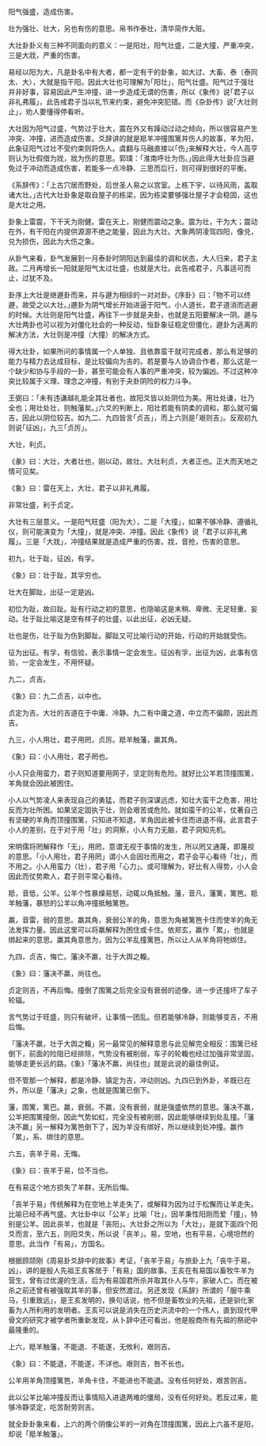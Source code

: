 
阳气强盛，造成伤害。

壮为强壮、壮大，另也有伤的意思。帛书作泰壮，清华简作大赃。

大壮卦卦义有三种不同面向的意义：一是阳壮，阳气壮盛，二是大撞，严重冲突，三是大戕，严重的伤害。

易经以阳为大，凡是卦名中有大者，都一定有干的卦象，如大过、大畜、泰（泰同太、大），大就是指干阳。因此大壮也可理解为｢阳壮｣，阳气壮盛。阳气过于强壮并非好事，容易因此产生冲撞，进一步造成无谓的伤害，所以《象传》说｢君子以非礼弗履｣，此告戒君子当以礼节来约束，避免冲突犯错。而《杂卦传》说｢大壮则止｣，劝人要懂得停看听。

大壮因为阳气过盛，气势过于壮大，震在外又有躁动过动之倾向，所以很容易产生冲突、冲撞，进而造成伤害。爻辞讲的就是羝羊冲撞围篱并伤人的故事，羊为阳，此象征阳气过壮不受约束则将伤人。虞翻与马融直接以｢伤｣来解释大壮，今人高亨则认为壮假借为戕，戕为伤的意思。郭璞：｢淮南呼壮为伤。｣因此得大壮卦应当避免过于冲动而造成伤害，若能多一点冷静、三思而后行，则可得到很好的平衡。

《系辞传》：｢上古穴居而野处，后世圣人易之以宫室。上栋下宇，以待风雨，盖取诸大壮。｣古代大壮卦象是取自屋子的栋梁，因为栋梁要够强壮屋子才会稳固，这也是大壮之用。

卦象上雷震，下干天为刚健。雷在天上，刚健而震动之象。震为壮，干为大；震动在外，有干阳在内提供源源不绝之能量，因此为大壮。大象两阴凌驾四阳，像兑，兑为损伤，因此为大伤之象。

从卦气来看，卦气发展到一月泰卦时阴阳达到最佳的调和状态，大人归来，君子主政。二月再增长一阳就是阳气太过壮盛，也就是大壮。此告戒君子，凡事适可而止，过犹不及。

卦序上大壮是继遯卦而来，并与遯为相综的一对对卦。《序卦》曰：｢物不可以终遯，故受之以大壮。｣遯卦为阴气增长开始进逼于阳气，小人道长，君子道消而逃避的时候。大壮则是阳气壮盛，再往下一步就是夬卦，也就是五阳要解决一阴。遯与大壮两卦也可以视为对僵化社会的一种反动，恒卦象征稳定但僵化，遯卦为逃离的解决方法，大壮则是冲撞（大撞）的解决方式。

得大壮卦，如果所问的事情属一个人单独、且依靠蛮干就可完成者，那么有足够的能力与精力去达成目标，是比较偏向为吉的。若是要与人协调合作者，那么这是一个缺少和协与手段的一卦，甚至可能会有人事的严重冲突，较为偏凶。不过这种冲突比较属于义理、理念之冲撞，有别于夬卦阴险的权力斗争。

王弼曰：｢未有违谦越礼能全其壮者也，故阳爻皆以处阴位为美。用壮处谦，壮乃全也；用壮处壮，则触藩矣。｣六爻的判断上，阳壮若能有阴柔的调和，那么就可偏吉，因此以阴位较吉。如九二、九四皆言｢贞吉｣，而上六则是｢艰则吉｣。反观初九则说｢征凶｣，九三｢贞厉｣。

大壮，利贞。

《彖》曰：大壮，大者壮也，刚以动，故壮。大壮利贞，大者正也。正大而天地之情可见矣。

《象》曰：雷在天上，大壮，君子以非礼弗履。

非常壮盛，利于贞定。

大壮有三层意义。一是阳气旺盛（阳为大），二是「大撞」，如果不够冷静、遵循礼仪，则可能演变为「大撞」，就是冲突、冲撞。因此《象传》说「君子以非礼弗履」。三是「大戕」，冲撞结果就是造成严重的伤害。戕，音抢，伤害的意思。

初九，壮于趾，征凶，有孚。

《象》曰：壮于趾，其孚穷也。

壮大在脚趾，出征一定是凶。

初位为趾，故曰趾。趾有行动之初的意思，也隐喻这是末稍、卑微、无足轻重、妄动。壮于趾比喻这是空有样子的壮盛，以此出征，必凶无疑。

壮也是伤，壮于趾为伤到脚趾。脚趾又可比喻行动的开始，行动的开始就受伤。

征为出征。有孚，有信验，表示事情一定会发生。征凶有孚，出征为凶，此事有信验，一定会发生，不用怀疑。

九二，贞吉。

《象》曰：九二贞吉，以中也。

贞定为吉。大壮的吉道在于中庸、冷静。九二有中庸之道，中立而不偏颇，因此而吉。

九三，小人用壮，君子用罔，贞厉。羝羊触藩，羸其角。

《象》曰：小人用壮，君子罔也。

小人只会用蛮力，君子则知道要用网子，坚定则有危险。就好比公羊若顶撞围篱，羊角就会因此被困住。

小人以气势凌人来表现自己的勇猛，而君子则深谋远虑，知壮大蛮干之危害，用壮反而为壮所困。如果坚定固执于壮，则会艰苦或危险。就如蛮干的公羊，仗著自己有坚硬的羊角而顶撞围篱，只知进不知退，羊角因此被卡住而进退不得。此言君子小人的差别，在于对于用「壮」的洞察，小人有力无脑，君子洞知先机。

宋明儒将罔解释作「无」，用罔，意谓无视于事情的发生，所以罔又通蔑，即蔑视的意思。「小人用壮，君子用罔」谓小人会因壮而用之，君子会平心看待「壮」，而不用之。小人用蛮力（壮），君子用「心力」。或可理解为，好比有人得势，小人会因此而仗势欺人，君子则平常心看待。

羝，音低，公羊。公羊个性暴燥易怒，动辄以角抵触。藩，音凡，藩篱，篱笆。羝羊触藩，暴怒的公羊以角冲撞抵触篱笆。

羸，音雷，弱的意思。羸其角，衰弱公羊的角，意思为角被篱笆卡住而使羊的角无法发挥力量。因此这里可以将羸解释为困住或卡住。依郑玄，羸作「累」，也就是绑起来的意思。羸其角意思为，因为公羊乱撞篱笆，所以让人从羊角将牠绑住。

九四，贞吉，悔亡。藩决不羸，壮于大舆之輹。

《象》曰：藩决不羸，尚往也。

贞定则吉，不再后悔。撞倒了围篱之后完全没有衰弱的迹像，进一步还撞坏了车子轮辐。

言气势过于旺盛，则只有破坏，让事情一团乱。但若能够冷静，则能够变吉，不用后悔。

「藩决不羸，壮于大舆之輹」另一最常见的解释意思与此见解完全相反：围篱已经倒下，前面的险阻已经排除，气势没有被削弱，车子的轮輹也经过加强非常坚固，能够走更长远的路。《象》「藩决不羸，尚往也」就是此说的最佳例证。

但不管那一个解释，都是冷静、镇定为吉，冲动则凶。九四已到外卦，羊既已在外，所以是「藩决」之象，也就是围篱已倒下。

藩，围篱，篱巴。羸，衰弱。不羸，没有衰弱，就是强盛依然的意思。藩决不羸，公羊把围篱撞倒，因此气势如虹，完全没有被削弱，因此能够继续到处乱撞。「藩决不羸」另一解释为篱笆倒下了，因为羊没有绑好，所以继续到处冲撞。羸作「累」，系、绑住的意思。

六五，丧羊于易，无悔。

《象》曰：丧羊于易，位不当也。

在有易这个地方损失了羊群，无所后悔。

「丧羊于易」传统解释为在空地上羊走失了，或解释为因为过于松懈而让羊走失。比喻已经不再气盛。大壮卦中以「公羊」比喻「壮」，因羊秉性阳刚而爱「撞」，特别是公羊。因此丧羊，也就是「丧阳」。大壮卦之所以为「大壮」，是就下面四个阳爻而言，至六五，则阳爻失，所以说「丧羊」。易，空地，也有平易，心境坦然的意思。此当作「有易」，方国名。

根据顾颉刚《周易卦爻辞中的故事》考证，「丧羊于易」与旅卦上九「丧牛于易，凶」，讲的是殷人先祖王亥客居于「有易」国的故事。王亥在有易国以畜牧牛羊为营生，曾有过优渥的生活，后为有易国君所杀并取其仆人与牛，家破人亡。而在被杀之前还曾有被强取其羊的事，但安然渡过。另还发现《系辞》所谓的「服牛乘马，引重致远」，是王亥发明的，换句话说，他不但是畜牧业的先祖，还是驯化家畜为人所利用的发明者。王亥可以说是消失在历史洪流中的一个伟人，直到现代甲骨文的研究才被学者所重新发现，从卜辞中还可看出，他是殷商所有先祖的祭祀中最隆重的。

上六，羝羊触藩，不能退、不能遂，无攸利，艰则吉。

《象》曰：不能退，不能遂，不详也。艰则吉，咎不长也。

公羊用羊角顶撞篱笆，羊角卡住，不能进也不能退。没有任何好处，艰苦则吉。

此以公羊比喻冲撞反而让事情陷入进退两难的僵局，没有任何好处。若反过来，能够冷静坚定，吃苦耐劳则吉。

就全卦卦象来看，上六的两个阴像公羊的一对角在顶撞围篱，因此上六虽不是阳，却说「羝羊触藩」。